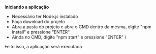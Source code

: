**Iniciando a aplicação**

- Necessário ter Node.js instalado
- Faça download do projeto
- Abra a pasta do projeto e abra o CMD dentro da mesma, digite "npm install" e pressione "ENTER" 
- Ainda no CMD, digite "npm start" e pressione "ENTER" \

Feito isso, a aplicação será executada
